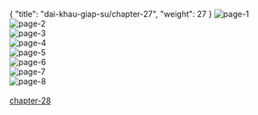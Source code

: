 { "title": "dai-khau-giap-su/chapter-27", "weight": 27 }
<img src="dai-khau-giap-su_0027_01-1f96c57e7001b703a3a6100ca78be684.webp" alt="page-1" origin="http://1.bp.blogspot.com/-1MoazJhjxGI/WXxuGYdrlOI/AAAAAAAAcCA/C3HvAl4268EuLIgUUKoXYuNUST1nGVLGQCLcBGAs/s1600/1.jpg?imgmax=0"><br/>
<img src="dai-khau-giap-su_0027_02-73a12a5667f00d117a62d2970ddfb747.webp" alt="page-2" origin="http://1.bp.blogspot.com/-5aGliYcGGyA/WXxuGSjzybI/AAAAAAAAcCI/vBT-2X6SSmAGUVP8BFTnlWkbFLxiyoLbACLcBGAs/s1600/2.jpg?imgmax=0"><br/>
<img src="dai-khau-giap-su_0027_03-0f9b4e4861a1e6e4ecd5784391e1b375.webp" alt="page-3" origin="http://1.bp.blogspot.com/-3fKzU5hN1-w/WXxuHIXKM0I/AAAAAAAAcCM/J55qYawFgXQZkXd1GatafW_enIHpH9Y7QCLcBGAs/s1600/3.jpg?imgmax=0"><br/>
<img src="dai-khau-giap-su_0027_04-255920b703b3c1637fae770f9fb9a753.webp" alt="page-4" origin="http://1.bp.blogspot.com/-aNIvRAOV1Js/WXxuHYmN9gI/AAAAAAAAcCQ/aiJlDhxyk6Y879eshOAiLuOieMt9aJp5wCLcBGAs/s1600/4.jpg?imgmax=0"><br/>
<img src="dai-khau-giap-su_0027_05-9da700f6f75719d79da1ff0d60f6db8c.webp" alt="page-5" origin="http://1.bp.blogspot.com/-6tLy2ENK7VI/WXxuHpF0bXI/AAAAAAAAcCU/02BA8BWV6HcPHLZM7HT7K5svcYFpSWQOwCLcBGAs/s1600/5.jpg?imgmax=0"><br/>
<img src="dai-khau-giap-su_0027_06-540d85000fbdb8f85c67d191a81b836a.webp" alt="page-6" origin="http://1.bp.blogspot.com/-sRrht5lfDlY/WXxuHweT1ZI/AAAAAAAAcCY/zFCVc_uJRKgLue-3vrxMIODL0Q5RmvsbQCLcBGAs/s1600/6.jpg?imgmax=0"><br/>
<img src="dai-khau-giap-su_0027_07-cb670e3a4075f5ef62425e3d4eded429.webp" alt="page-7" origin="http://1.bp.blogspot.com/-gtrlBJMeKbk/WXxuITsg8zI/AAAAAAAAcCc/udotBPdBfI4j4oRDQ3rAhMtV54JIFA-OACLcBGAs/s1600/7.jpg?imgmax=0"><br/>
<img src="dai-khau-giap-su_0027_08-8579eba4970cce5449b53a6816a7cce5.webp" alt="page-8" origin="http://1.bp.blogspot.com/-IWr7HxDzhi0/WXxuIoEG7rI/AAAAAAAAcCg/ORBqV3LXKDgfbujl1R79x6st2NSJ6bUXACLcBGAs/s1600/8.jpg?imgmax=0"><br/>
<br/><a class="nextchap" href="/dai-khau-giap-su/chapter-28">chapter-28</a>
